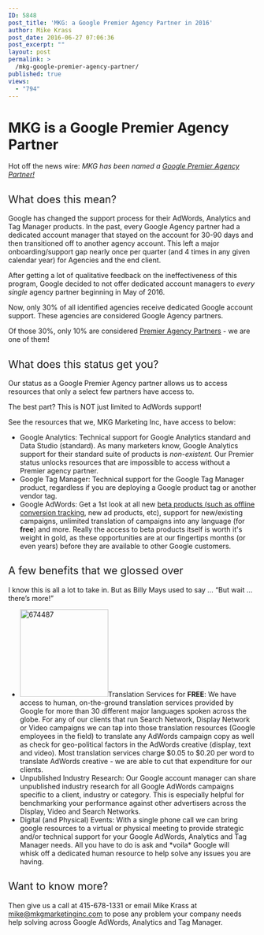 ```yaml
---
ID: 5848
post_title: 'MKG: a Google Premier Agency Partner in 2016'
author: Mike Krass
post_date: 2016-06-27 07:06:36
post_excerpt: ""
layout: post
permalink: >
  /mkg-google-premier-agency-partner/
published: true
views:
  - "794"
---
```

<h1>MKG is a Google Premier Agency Partner</h1>
Hot off the news wire: <em>MKG has been named a <a href="https://www.google.com/partners/?hl=en-US#a_profile;idtf=2090541156;">Google Premier Agency Partner!</a></em>
<h2><span style="font-weight: 400;">What does this mean?</span></h2>
<span style="font-weight: 400;">Google has changed the support process for their AdWords, Analytics and Tag Manager products. In the past, every Google Agency partner had a dedicated account manager that stayed on the account for 30-90 days and then transitioned off to another agency account. This left a major onboarding/support gap nearly once per quarter (and 4 times in any given calendar year) for Agencies and the end client.</span>

<span style="font-weight: 400;">After getting a lot of qualitative feedback on the ineffectiveness of this program, Google decided to not offer dedicated account managers to </span><i><span style="font-weight: 400;">every single </span></i><span style="font-weight: 400;">agency partner beginning in May of 2016.</span>

<span style="font-weight: 400;">Now, only 30% of all identified agencies receive dedicated Google account support. These agencies are considered Google Agency partners.</span>

<span style="font-weight: 400;">Of those 30%, only 10% are considered <a href="https://www.google.com/partners/?hl=en-US#a_profile;idtf=2090541156;">Premier Agency Partners</a> - we are one of them!</span>
<h2><span style="font-weight: 400;">What does this status get you?</span></h2>
<span style="font-weight: 400;">Our status as a Google Premier Agency partner allows us to access resources that only a select few partners have access to.</span>

<span style="font-weight: 400;">The best part? This is NOT just limited to AdWords support!</span>

<span style="font-weight: 400;">See the resources that we, MKG Marketing Inc, have access to below:</span>
<ul>
 	<li style="font-weight: 400;"><span style="font-weight: 400;">Google Analytics: Technical support for Google Analytics standard and Data Studio (standard). As many marketers know, Google Analytics support for their standard suite of products is </span><i><span style="font-weight: 400;">non-existent. </span></i><span style="font-weight: 400;">Our Premier status unlocks resources that are impossible to access without a Premier agency partner.</span></li>
 	<li style="font-weight: 400;"><span style="font-weight: 400;">Google Tag Manager: Technical support for the Google Tag Manager product, regardless if you are deploying a Google product tag or another vendor tag.</span></li>
 	<li style="font-weight: 400;"><span style="font-weight: 400;">Google AdWords: </span><span style="font-weight: 400;">Get a 1st look at all new <a href="/case-study-what-8-mm-in-sales-taught-us-about-youtube-advertising/" target="_blank">beta products (such as offline conversion tracking</a>, new ad products, etc), support for new/existing campaigns, unlimited translation of campaigns into any language (for </span><b>free</b><span style="font-weight: 400;">) and more. Really the access to beta products itself is worth it's weight in gold, as these opportunities are at our fingertips months (or even years) before they are available to other Google customers.</span></li>
</ul>
<h2><span style="font-weight: 400;">A few benefits that we glossed over</span></h2>
I know this is all a lot to take in. But as Billy Mays used to say … “But wait … there’s more!”
<ul>
 	<li><a href="/wp-content/uploads/2016/06/674487.png"><img class="alignleft wp-image-5849" src="/wp-content/uploads/2016/06/674487-300x298.png" alt="674487" width="179" height="178" /></a><span style="font-weight: 400;">Translation Services for </span><b>FREE</b><span style="font-weight: 400;">: We have access to human, on-the-ground translation services provided by Google for more than 30 different major languages spoken across the globe. For any of our clients that run Search Network, Display Network or Video campaigns we can tap into those translation resources (Google employees in the field) to translate any AdWords campaign copy as well as check for geo-political factors in the AdWords creative (display, text and video). Most translation services charge $0.05 to $0.20 per word to translate AdWords creative - we are able to cut that expenditure for our clients.</span></li>
 	<li style="font-weight: 400;"><span style="font-weight: 400;">Unpublished Industry Research: Our Google account manager can share unpublished industry research for all Google AdWords campaigns specific to a client, industry or category. This is especially helpful for benchmarking your performance against other advertisers across the Display, Video and Search Networks.</span></li>
 	<li style="font-weight: 400;"><span style="font-weight: 400;">Digital (and Physical) Events: With a single phone call we can bring google resources to a virtual or physical meeting to provide strategic and/or technical support for your Google AdWords, Analytics and Tag Manager needs. All you have to do is ask and *voila* Google will whisk off a dedicated human resource to help solve any issues you are having.</span></li>
</ul>
<h2></h2>
<h2><span style="font-weight: 400;">Want to know more?</span></h2>
<span style="font-weight: 400;">Then give us a call at 415-678-1331 or email Mike Krass at </span><a href="mailto:mike@mkgmarketinginc.com"><span style="font-weight: 400;">mike@mkgmarketinginc.com</span></a><span style="font-weight: 400;"> to pose any problem your company needs help solving across Google AdWords, Analytics and Tag Manager.</span>